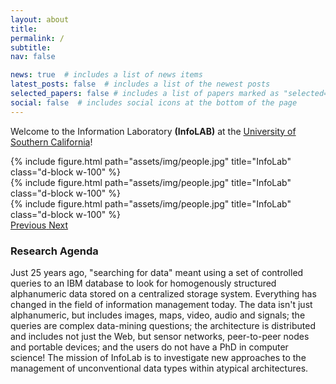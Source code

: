 ```yaml
---
layout: about
title:
permalink: /
subtitle: 
nav: false

news: true  # includes a list of news items
latest_posts: false  # includes a list of the newest posts
selected_papers: false # includes a list of papers marked as "selected={true}"
social: false  # includes social icons at the bottom of the page
---
```


Welcome to the Information Laboratory <b>(InfoLAB)</b> at the [University of Southern California](usc.edu)!

<div id="myCarousel" class="carousel slide" data-ride="carousel">
  <div class="carousel-inner">
    <div class="carousel-item active">
      {% include figure.html path="assets/img/people.jpg" title="InfoLab" class="d-block w-100" %}
    </div>
    <div class="carousel-item">
      {% include figure.html path="assets/img/people.jpg" title="InfoLab" class="d-block w-100" %}
    </div>
    <div class="carousel-item">
      {% include figure.html path="assets/img/people.jpg" title="InfoLab" class="d-block w-100" %}
    </div>
  </div>
  <a class="carousel-control-prev" href="#myCarousel" role="button" data-slide="prev">
    <span class="carousel-control-prev-icon" aria-hidden="true"></span>
    <span class="sr-only">Previous</span>
  </a>
  <a class="carousel-control-next" href="#myCarousel" role="button" data-slide="next">
    <span class="carousel-control-next-icon" aria-hidden="true"></span>
    <span class="sr-only">Next</span>
  </a>
</div>

### Research Agenda

Just 25 years ago, "searching for data" meant using a set of controlled queries to an IBM database to look for homogenously structured alphanumeric data stored on a centralized storage system. Everything has changed in the field of information management today. The data isn't just alphanumeric, but includes images, maps, video, audio and signals; the queries are complex data-mining questions; the architecture is distributed and includes not just the Web, but sensor networks, peer-to-peer nodes and portable devices; and the users do not have a PhD in computer science! The mission of InfoLab is to investigate new approaches to the management of unconventional data types within atypical architectures.

